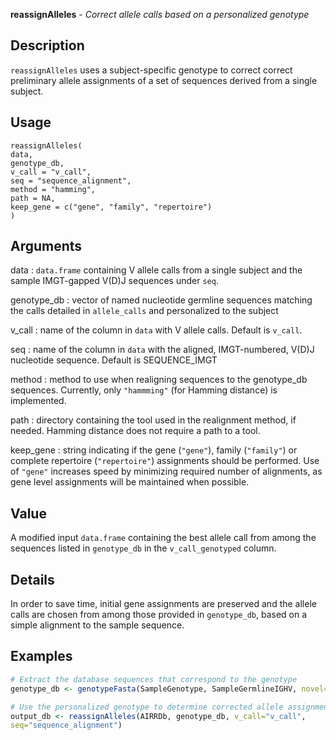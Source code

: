 **reassignAlleles** - *Correct allele calls based on a personalized genotype*

Description
--------------------

`reassignAlleles` uses a subject-specific genotype to correct
correct preliminary allele assignments of a set of sequences derived
from a single subject.


Usage
--------------------
```
reassignAlleles(
data,
genotype_db,
v_call = "v_call",
seq = "sequence_alignment",
method = "hamming",
path = NA,
keep_gene = c("gene", "family", "repertoire")
)
```

Arguments
-------------------

data
:   `data.frame` containing V allele calls from a
single subject and the sample IMGT-gapped V(D)J sequences under
`seq`.

genotype_db
:   vector of named nucleotide germline sequences
matching the calls detailed in `allele_calls`
and personalized to the subject

v_call
:   name of the column in `data` with V allele
calls. Default is `v_call`.

seq
:   name of the column in `data` with the
aligned, IMGT-numbered, V(D)J nucleotide sequence.
Default is SEQUENCE_IMGT

method
:   method to use when realigning sequences to
the genotype_db sequences. Currently, only `"hammming"`
(for Hamming distance) is implemented.

path
:   directory containing the tool used in the
realignment method, if needed. Hamming distance does
not require a path to a tool.

keep_gene
:   string indicating if the gene (`"gene"`),
family (`"family"`) or complete repertoire
(`"repertoire"`) assignments should be performed.
Use of `"gene"` increases speed by minimizing required number of
alignments, as gene level assignments will be maintained when possible.




Value
-------------------

A modified input `data.frame` containing the best allele call from
among the sequences listed in `genotype_db` in the
`v_call_genotyped` column.


Details
-------------------

In order to save time, initial gene assignments are preserved and
the allele calls are chosen from among those provided in `genotype_db`,
based on a simple alignment to the sample sequence.



Examples
-------------------

```R
# Extract the database sequences that correspond to the genotype
genotype_db <- genotypeFasta(SampleGenotype, SampleGermlineIGHV, novel=SampleNovel)

# Use the personalized genotype to determine corrected allele assignments
output_db <- reassignAlleles(AIRRDb, genotype_db, v_call="v_call",
seq="sequence_alignment")

```









